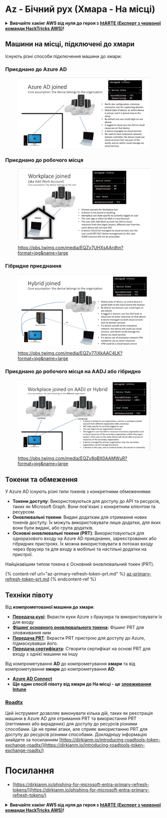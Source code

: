 # Az - Бічний рух (Хмара - На місці)

<details>

<summary><strong>Вивчайте хакінг AWS від нуля до героя з</strong> <a href="https://training.hacktricks.xyz/courses/arte"><strong>htARTE (Експерт з червоної команди HackTricks AWS)</strong></a><strong>!</strong></summary>

Інші способи підтримки HackTricks:

* Якщо ви хочете побачити **рекламу вашої компанії на HackTricks** або **завантажити HackTricks у форматі PDF**, перевірте [**ПЛАНИ ПІДПИСКИ**](https://github.com/sponsors/carlospolop)!
* Отримайте [**офіційний PEASS & HackTricks мерч**](https://peass.creator-spring.com)
* Відкрийте для себе [**Сім'ю PEASS**](https://opensea.io/collection/the-peass-family), нашу колекцію ексклюзивних [**NFT**](https://opensea.io/collection/the-peass-family)
* **Приєднуйтесь до** 💬 [**групи Discord**](https://discord.gg/hRep4RUj7f) або [**групи Telegram**](https://t.me/peass) або **слідкуйте** за нами в **Twitter** 🐦 [**@hacktricks_live**](https://twitter.com/hacktricks_live)**.**
* **Поділіться своїми хакерськими трюками, надсилайте PR до** [**HackTricks**](https://github.com/carlospolop/hacktricks) та [**HackTricks Cloud**](https://github.com/carlospolop/hacktricks-cloud) репозиторіїв.

</details>

## Машини на місці, підключені до хмари

Існують різні способи підключення машини до хмари:

### Приєднано до Azure AD

<figure><img src="../../../.gitbook/assets/image (3) (1) (2) (1).png" alt=""><figcaption></figcaption></figure>

### Приєднано до робочого місця

<figure><img src="../../../.gitbook/assets/image (1) (6).png" alt=""><figcaption><p><a href="https://pbs.twimg.com/media/EQZv7UHXsAArdhn?format=jpg&#x26;name=large">https://pbs.twimg.com/media/EQZv7UHXsAArdhn?format=jpg&#x26;name=large</a></p></figcaption></figure>

### Гібридне приєднання

<figure><img src="../../../.gitbook/assets/image (3) (2) (2).png" alt=""><figcaption><p><a href="https://pbs.twimg.com/media/EQZv77jXkAAC4LK?format=jpg&#x26;name=large">https://pbs.twimg.com/media/EQZv77jXkAAC4LK?format=jpg&#x26;name=large</a></p></figcaption></figure>

### Приєднано до робочого місця на AADJ або гібридно

<figure><img src="../../../.gitbook/assets/image (4) (3).png" alt=""><figcaption><p><a href="https://pbs.twimg.com/media/EQZv8qBX0AAMWuR?format=jpg&#x26;name=large">https://pbs.twimg.com/media/EQZv8qBX0AAMWuR?format=jpg&#x26;name=large</a></p></figcaption></figure>

## Токени та обмеження <a href="#tokens-and-limitations" id="tokens-and-limitations"></a>

У Azure AD існують різні типи токенів з конкретними обмеженнями:

- **Токени доступу**: Використовуються для доступу до API та ресурсів, таких як Microsoft Graph. Вони пов'язані з конкретним клієнтом та ресурсом.
- **Оновлювальні токени**: Видані додаткам для отримання нових токенів доступу. Їх можуть використовувати лише додатки, для яких вони були видані, або група додатків.
- **Основні оновлювальні токени (PRT)**: Використовуються для одноразового входу на Azure AD приєднаних, зареєстрованих або гібридних пристроях. Їх можна використовувати в потоках входу через браузер та для входу в мобільні та настільні додатки на пристрої.

Найцікавішим типом токена є Основний оновлювальний токен (PRT).

{% content-ref url="az-primary-refresh-token-prt.md" %}
[az-primary-refresh-token-prt.md](az-primary-refresh-token-prt.md)
{% endcontent-ref %}

## Техніки півоту

Від **компрометованої машини до хмари**:

* [**Передача кукі**](az-pass-the-cookie.md): Вкрасти куки Azure з браузера та використовувати їх для входу
* [**Фішинг основного оновлювального токена**](az-phishing-primary-refresh-token-microsoft-entra.md)**:** Фішинг PRT для зловживання ним
* [**Передача PRT**](pass-the-prt.md): Вкрасти PRT пристрою для доступу до Azure, підмаскувавши його.
* [**Передача сертифіката**](az-pass-the-certificate.md)**:** Створити сертифікат на основі PRT для входу з однієї машини на іншу

Від компрометування **AD** до компрометування **хмари** та від компрометування **хмари** до компрометування **AD**:

* [**Azure AD Connect**](azure-ad-connect-hybrid-identity/)
* **Ще один спосіб півоту від хмари до На місці - це** [**зловживання Intune**](../intune.md)

### [Roadtx](https://github.com/dirkjanm/ROADtools)

Цей інструмент дозволяє виконувати кілька дій, таких як реєстрація машини в Azure AD для отримання PRT та використання PRT (легітимних або вкрадених) для доступу до ресурсів різними способами. Це не прямі атаки, але сприяє використанню PRT для доступу до ресурсів різними способами. Докладнішу інформацію знайдете за посиланням [https://dirkjanm.io/introducing-roadtools-token-exchange-roadtx/](https://dirkjanm.io/introducing-roadtools-token-exchange-roadtx/)

# Посилання
* [https://dirkjanm.io/phishing-for-microsoft-entra-primary-refresh-tokens/](https://dirkjanm.io/phishing-for-microsoft-entra-primary-refresh-tokens/)

<details>

<summary><strong>Вивчайте хакінг AWS від нуля до героя з</strong> <a href="https://training.hacktricks.xyz/courses/arte"><strong>htARTE (Експерт з червоної команди HackTricks AWS)</strong></a><strong>!</strong></summary>

Інші способи підтримки HackTricks:

* Якщо ви хочете побачити **рекламу вашої компанії на HackTricks** або **завантажити HackTricks у форматі PDF**, перевірте [**ПЛАНИ ПІДПИСКИ**](https://github.com/sponsors/carlospolop)!
* Отримайте [**офіційний PEASS & HackTricks мерч**](https://peass.creator-spring.com)
* Відкрийте для себе [**Сім'ю PEASS**](https://opensea.io/collection/the-peass-family), нашу колекцію ексклюзивних [**NFT**](https://opensea.io/collection/the-peass-family)
* **Приєднуйтесь до** 💬 [**групи Discord**](https://discord.gg/hRep4RUj7f) або [**групи Telegram**](https://t.me/peass) або **слідкуйте** за нами в **Twitter** 🐦 [**@hacktricks_live**](https://twitter.com/hacktricks_live)**.**
* **Поділіться своїми хакерськими трюками, надсилайте PR до** [**HackTricks**](https://github.com/carlospolop/hacktricks) та [**HackTricks Cloud**](https://github.com/carlospolop/hacktricks-cloud) репозиторіїв.

</details>

